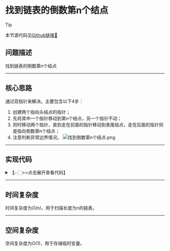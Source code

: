 # 找到链表的倒数第n个结点

> [!Tip]
> 
> 本节源代码见[Github链接🔗](https://github.com/MaxSolider/leetcode-algorithm/blob/main/structure/src/main/java/org/example/linkedlist/exercises/NthNodeFromEnd.java)

## 问题描述
找到链表的倒数第n个结点

---
## 核心思路
通过双指针来解决。主要包含以下4步：
1. 创建两个指向头结点的指针；
2. 先将其中一个指针移动到第n个结点，另一个指针不动；
3. 同时移动两个指针，直到走在前面的指针移动到表尾结点，走在后面的指针则是指向倒数第n个结点；
4. 注意判断异常边界情况。
![找到倒数第n个结点.png](https://s2.loli.net/2022/10/09/9nN7I5q1DoUZmvJ.png)


---
## 实现代码
<details> 
	<summary>【👉🏻>>点击展开查看代码】</summary> 
	<pre>
		<code>
			/**  
			 * 找到链表倒数第n个结点  
			 *  
			 * @param headNode  
			 * @param n  
			 * @return org.example.linkedlist.normal.NormalListNode  
			 * @author: Max Solider  
			 * @date: 2022/10/9 10:45  
			 */
			 NormalListNode findNthNodeFromEnd(NormalListNode headNode, int n) {  
			    if (headNode == null) {  
			        return headNode;  
			    }  
			    if (n < 1) {  
			        System.out.println("The N is invalid. The N must be greater than 0.");  
			        return null;    }  
			    NormalListNode p1 = headNode, p2 = headNode;  
			    int count = 1;  
			    while (count != n) {  
			        p2 = p2.getNext();  
			        if (p2 == null) {  
			            System.out.println("The N is invalid. The N must be less than " + (count + 1));  
			            return null;        }  
			        count++;  
			    }  
			    while (p2.getNext() != null) {  
			        p1 = p1.getNext();  
			        p2 = p2.getNext();  
			    }  
			    System.out.println("倒数第" + n + "个结点的值是：" + p1.getData());  
			    return p1;  
			}
		</code>
	</pre>
</details>

---
## 时间复杂度
时间复杂度为*O(n)*，用于扫描长度为n的链表。

---
## 空间复杂度
空间复杂度为*O(1)*，用于存储临时变量。